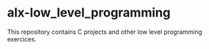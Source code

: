 # alx-low_level_programming
This repository contains C projects and other low level programming exercices.
